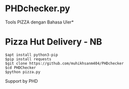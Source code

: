 
# PHDchecker.py
Tools PIZZA dengan Bahasa Uler*
# Pizza Hut Delivery - NB

```
$apt install python3-pip
$pip install requests 
$git clone https://github.com/muhikhsanm404/PHDchecker
$cd PHDChecker
$python pizza.py
```
Support by PHD


